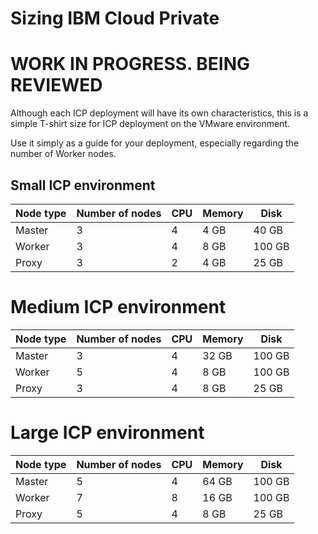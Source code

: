 # Sizing IBM Cloud Private

# WORK IN PROGRESS. BEING REVIEWED

Although each ICP deployment will have its own characteristics, this is a simple T-shirt size for ICP deployment on the VMware environment.

Use it simply as a guide for your deployment, especially regarding the number of Worker nodes.

## Small ICP environment

| Node type | Number of nodes | CPU | Memory | Disk |
| --- | --- | --- | --- | --- | 
| Master | 3 | 4 | 4 GB | 40 GB |
| Worker | 3 | 4 | 8 GB | 100 GB |
| Proxy | 3 | 2 | 4 GB | 25 GB |

# Medium ICP environment

| Node type | Number of nodes | CPU | Memory | Disk |
| --- | --- | --- | --- | --- | 
| Master | 3 | 4 | 32 GB | 100 GB |
| Worker | 5 | 4 | 8 GB | 100 GB |
| Proxy | 3 | 4 | 8 GB | 25 GB |

# Large ICP environment

| Node type | Number of nodes | CPU | Memory | Disk |
| --- | --- | --- | --- | --- | 
| Master | 5 | 4 | 64 GB | 100 GB |
| Worker | 7 | 8 | 16 GB | 100 GB |
| Proxy | 5 | 4 | 8 GB | 25 GB |
